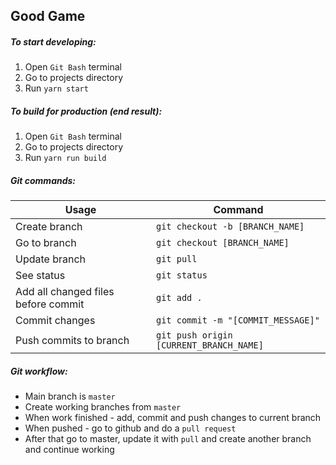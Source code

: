 ## Good Game

##### To start developing:
1. Open `Git Bash` terminal
2. Go to projects directory
3. Run `yarn start`

##### To build for production (end result):
1. Open `Git Bash` terminal
2. Go to projects directory
3. Run `yarn run build`

##### Git commands:
| Usage | Command |
| --- | --- |
| Create branch | `git checkout -b [BRANCH_NAME]` |
| Go to branch |`git checkout [BRANCH_NAME]` |
| Update branch |`git pull` |
| See status |`git status` |
| Add all changed files before commit |`git add .` |
| Commit changes |`git commit -m "[COMMIT_MESSAGE]"` |
| Push commits to branch |`git push origin [CURRENT_BRANCH_NAME]` |

##### Git workflow:
* Main branch is `master`
* Create working branches from `master`
* When work finished - add, commit and push changes to current branch
* When pushed - go to github and do a `pull request`
* After that go to master, update it with `pull` and create another branch and continue working

